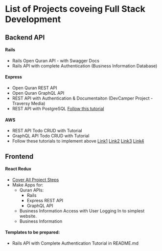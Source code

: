 # List of Projects coveing Full Stack Development

## Backend API

#### Rails
- Rails Open Quran API - with Swagger Docs
- Rails API with complete Authentication (Business Information Database)

#### Express
- Open Quran REST API
- Open Quran GraphQL API
- REST API with Authentication & Documentaiton (DevCamper Project - Traversy Media)
- REST API with PostgreSQL [Follow this tutorial](https://www.youtube.com/playlist?list=PLillGF-RfqbaEmlPcX5e_ejaK7Y5MydkW)

#### AWS
- REST API Todo CRUD with Tutorial
- GraphQL API Todo CRUD with Tutorial
- Follow these tutorials to implement above  [Link1](https://www.youtube.com/watch?v=7YgZC0tZJ8A) [Link2](https://www.youtube.com/watch?v=enYadeUMP0E) [Link3](https://www.youtube.com/watch?v=_j8_oiY4GRk) [Link4](https://www.youtube.com/watch?v=UnV_YDz_IIE)


## Frontend

#### React Redux
- [Cover All Project Steps](https://www.youtube.com/playlist?list=PL0Zuz27SZ-6M1J5I1w2-uZx36Qp6qhjKo)
- Make Apps for:
  - Quran APIs: 
    - Rails 
    - Express REST API 
    - GraphQL API
  - Business Information Access with User Logging In to simplest website. 
  - Business Information 

#### Templates to be prepared:
- Rails API with Complete Authentication Tutorial in README.md

